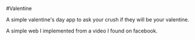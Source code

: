 #Valentine

A simple valentine's day app to ask your crush if they will be your valentine.

A simple web I implemented from a video I found on facebook.
